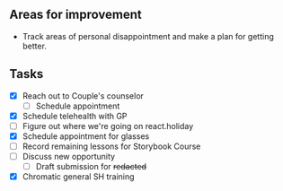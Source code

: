 ## Areas for improvement

- Track areas of personal disappointment and make a plan for getting better.

## Tasks

- [x] Reach out to Couple's counselor
  - [ ] Schedule appointment
- [x] Schedule telehealth with GP
- [ ] Figure out where we're going on react.holiday
- [x] Schedule appointment for glasses
- [ ] Record remaining lessons for Storybook Course
- [ ] Discuss new opportunity
  - [ ] Draft submission for ~~redacted~~
- [x] Chromatic general SH training

